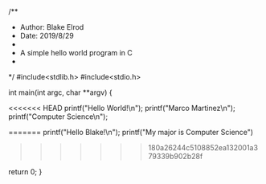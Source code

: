 /**
 * Author: Blake Elrod
 * Date: 2019/8/29
 *
 * A simple hello world program in C
 *
 */
#include<stdlib.h>
#include<stdio.h>

int main(int argc, char **argv) {

<<<<<<< HEAD
  printf("Hello World!\n");
  printf("Marco Martinez\n");
  printf("Computer Science\n");

=======
  printf("Hello Blake!\n");
  printf("My major is Computer Science")
>>>>>>> 180a26244c5108852ea132001a379339b902b28f

  return 0;
}
